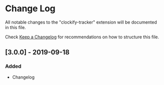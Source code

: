 # Change Log

All notable changes to the "clockify-tracker" extension will be documented in this file.

Check [Keep a Changelog](http://keepachangelog.com/) for recommendations on how to structure this file.

## [3.0.0] - 2019-09-18
### Added
- Changelog